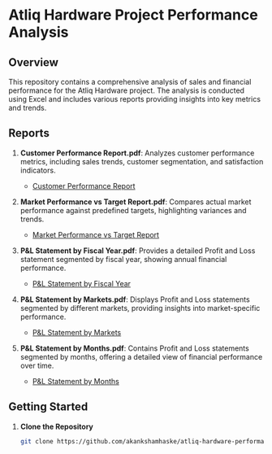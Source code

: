 # Atliq Hardware Project Performance Analysis

## Overview

This repository contains a comprehensive analysis of sales and financial performance for the Atliq Hardware project. The analysis is conducted using Excel and includes various reports providing insights into key metrics and trends.

## Reports

1. **Customer Performance Report.pdf**: Analyzes customer performance metrics, including sales trends, customer segmentation, and satisfaction indicators.
   - [Customer Performance Report](https://github.com/akankshamhaske/Atliq_Finance_Analysis/blob/1ab53e7623c4f3f4ed3c61e814ddc36d8668fa7f/Customer%20Performance%20Report.pdf)

2. **Market Performance vs Target Report.pdf**: Compares actual market performance against predefined targets, highlighting variances and trends.
   - [Market Performance vs Target Report](https://github.com/akankshamhaske/Atliq_Finance_Analysis/blob/11aacfefec4aac6b3f1335977e8621772b8d59f8/Market%20Performance%20vs%20Target%20Report.pdf)

3. **P&L Statement by Fiscal Year.pdf**: Provides a detailed Profit and Loss statement segmented by fiscal year, showing annual financial performance.
   - [P&L Statement by Fiscal Year](./P&L_Statement_by_Fiscal_Year.pdf)

4. **P&L Statement by Markets.pdf**: Displays Profit and Loss statements segmented by different markets, providing insights into market-specific performance.
   - [P&L Statement by Markets](./P&L_Statement_by_Markets.pdf)

5. **P&L Statement by Months.pdf**: Contains Profit and Loss statements segmented by months, offering a detailed view of financial performance over time.
   - [P&L Statement by Months](./P&L_Statement_by_Months.pdf)


## Getting Started

1. **Clone the Repository**
   ```bash
   git clone https://github.com/akankshamhaske/atliq-hardware-performance-analysis.git
